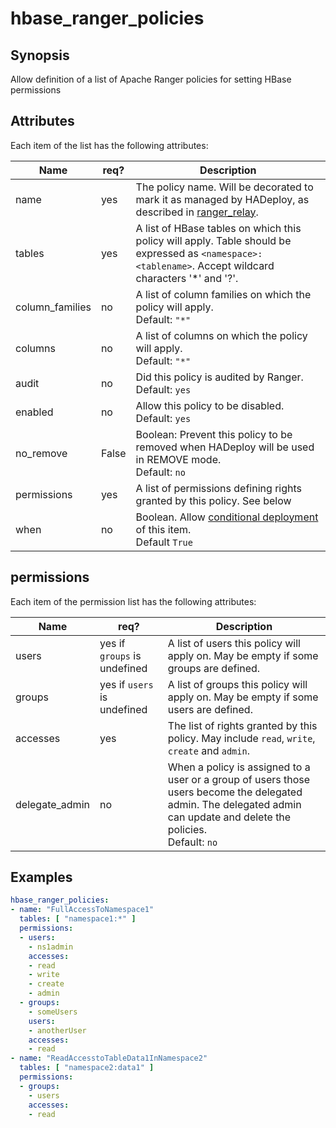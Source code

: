 # hbase_ranger_policies

## Synopsis

Allow definition of a list of Apache Ranger policies for setting HBase permissions

## Attributes

Each item of the list has the following attributes:

Name | req?	|	Description
--- | --- | ---
name|yes|The policy name. Will be decorated to mark it as managed by HADeploy, as described in [ranger_relay](./ranger_relay).
tables|yes|A list of HBase tables on which this policy will apply. Table should be expressed as `<namespace>:<tablename>`. Accept wildcard characters '*' and '?'.
column_families|no|A list of column families on which the policy will apply.<br>Default: `"*"`
columns|no|A list of columns on which the policy will apply.<br>Default: `"*"`
audit|no|Did this policy is audited by Ranger.<br>Default: `yes`
enabled|no|Allow this policy to be disabled.<br>Default: `yes`
no_remove|False|Boolean: Prevent this policy to be removed when HADeploy will be used in REMOVE mode.<br>Default: `no`
permissions|yes|A list of permissions defining rights granted by this policy. See below
when|no|Boolean. Allow [conditional deployment](../../more/conditional_deployment) of this item.<br>Default `True` 

## permissions

Each item of the permission list has the following attributes:

Name | req?	| Description
--- | ---  | ---
users|yes if `groups` is undefined|A list of users this policy will apply on. May be empty if some groups are defined.
groups|yes if `users` is undefined|A list of groups this policy will apply on. May be empty if some users are defined.
accesses|yes|The list of rights granted by this policy. May include `read`, `write`, `create` and `admin`.
delegate_admin|no|When a policy is assigned to a user or a group of users those users become the delegated admin. The delegated admin can update and delete the policies.<br>Default: `no`

## Examples
```yaml
hbase_ranger_policies:
- name: "FullAccessToNamespace1"
  tables: [ "namespace1:*" ]
  permissions:
  - users:
    - ns1admin
    accesses:
    - read
    - write
    - create
    - admin
  - groups:
    - someUsers
    users:
    - anotherUser
    accesses:
    - read
- name: "ReadAccesstoTableData1InNamespace2"
  tables: [ "namespace2:data1" ]
  permissions:
  - groups:
    - users
    accesses:
    - read
```